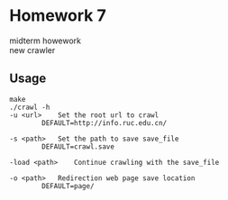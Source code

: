 # Homework 7
midterm howework  
new crawler

## Usage
```
make
./crawl -h
-u <url>	Set the root url to crawl
		DEFAULT=http://info.ruc.edu.cn/

-s <path>	Set the path to save save_file
		DEFAULT=crawl.save

-load <path>	Continue crawling with the save_file

-o <path>	Redirection web page save location
		DEFAULT=page/
```